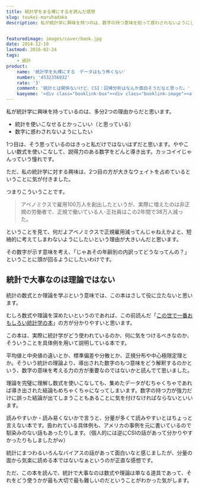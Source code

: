 ```yaml
---
title: 統計学をまる裸にするを読んだ感想
slug: toukei-maruhadaka
description: 私が統計学に興味を持つのは、数字の持つ意味を知って惑わされないようにしたいというのが大きな理由です。そういう意味では、統計にまつわるバイアスについて、具体例を用いて記述してある本書は役に立ったんじゃないかなと思います。


featuredimage: images/cover/book.jpg
date: 2014-12-10
lastmod: 2016-02-24
tags: 
    - 統計
product:
    name: '統計学を丸裸にする　データはもう怖くない'
    number: '4532356032'
    rate: '3'
    comment: '統計とは関係ないけど、CSI：回帰分析はなんか面白そうだなと思った。'
    kaeyome: '<div class="booklink-box"><div class="booklink-image"><a href="http://www.amazon.co.jp/exec/obidos/asin/4532356032/illusionspace-22/" rel="nofollow" target="_blank"><img src="http://ecx.images-amazon.com/images/I/51LrWpchSEL._SL160_.jpg" style="border: none;" /></a></div><div class="booklink-info"><div class="booklink-name"><a href="http://www.amazon.co.jp/exec/obidos/asin/4532356032/illusionspace-22/" rel="nofollow" target="_blank">統計学をまる裸にする データはもう怖くない</a><div class="booklink-powered-date">posted with <a href="http://yomereba.com" rel="nofollow" target="_blank">ヨメレバ</a></div></div><div class="booklink-detail">チャールズ・ウィーラン 日本経済新聞出版社 2014-07-23    </div><div class="booklink-link2"><div class="shoplinkamazon"><a href="http://www.amazon.co.jp/exec/obidos/asin/4532356032/illusionspace-22/" rel="nofollow" target="_blank" title="アマゾン" >Amazon</a></div><div class="shoplinkkindle"><a href="http://www.amazon.co.jp/gp/search?keywords=%93%9D%8Cv%8Aw%82%F0%82%DC%82%E9%97%87%82%C9%82%B7%82%E9%20%83f%81%5B%83%5E%82%CD%82%E0%82%A4%95%7C%82%AD%82%C8%82%A2&__mk_ja_JP=%83J%83%5E%83J%83i&url=node%3D2275256051&tag=illusionspace-22" rel="nofollow" target="_blank" >Kindle</a></div><div class="shoplinkrakuten"><a href="http://hb.afl.rakuten.co.jp/hgc/11acbc01.369b1bf6.11acbc02.cabf9fe9/?pc=http%3A%2F%2Fbooks.rakuten.co.jp%2Frb%2F12856102%2F%3Fscid%3Daf_ich_link_urltxt%26m%3Dhttp%3A%2F%2Fm.rakuten.co.jp%2Fev%2Fbook%2F" rel="nofollow" target="_blank" title="楽天ブックス" >楽天ブックス</a></div>                  	  	  	  	</div></div><div class="booklink-footer"></div></div>'
---
```


私が統計学に興味を持っているのは、多分2つの理由からだと思います。

<ul>
<li>統計を使いこなせるとかっこいい（と思っている）</li>
<li>数字に惑わされないようにしたい</li>
</ul>

1つ目は、そう思っているのはきっと私だけではないはずだと思います。ややこしい数式を使いこなして、説得力のある数字をどんと導き出す。カッコイイじゃんっていう憧れです。

ただ、私の統計学に対する興味は、2つ目の方が大きなウェイトを占めているということに気が付きました。

つまりこういうことです。

<blockquote>
  アベノミクスで雇用100万人を創出したというが、実際に増えたのは非正規の労働者で、正規で働いている人･正社員はこの2年間で38万人減った。

</blockquote>
ということを見て、何だよアベノミクスで正規雇用減ってんじゃねえかよと、短絡的に考えてしまわないようにしたいという理由が大きいんだと思います。

その数字が示す意味を考え、「じゃあその年齢別の内訳ってどうなってんの？」ということに頭が回るようにしたいわけです。


## 統計で大事なのは理論ではない


統計の数式とか理論を学ぶという意味では、この本はさして役に立たないと思います。

むしろ数式や理論を深めたいというのであれば、この前読んだ「<a href="https://wantit.gcreate.jp/konoyodeitiban-toukei/">この世で一番おもしろい統計学の本</a>」の方が分かりやすいと思います。

この本は、実際に統計学がどう使われているのか、何に気をつけるべきなのか、そういうことを具体例を用いて説明している本です。

平均値と中央値の違いとか、標準偏差や分散とか、正規分布や中心極限定理とか。そういう統計の理論より、導出された数字のもつ意味をどう解釈するのかという、数字の意味を考える力の方が重要なのではないかと読んでて思いました。

理論を完璧に理解し数式を使いこなしても、集めたデータがむちゃくちゃであれば導き出された結論もめちゃくちゃになってしまいます。数字の持つ力が強力だけに誤った結論が出てしまうこともあることに気を付けなければならないといいます。

読みやすいか・読み易くないかで言うと、分量が多くて読みやすいとはちょっと言えない本です。扱われている具体例も、アメリカの事例を元に書いているので馴染みのない話もあったりします。（個人的には逆にCSIの話があって分かりやすかったりもしましたがｗ）

統計にまつわるいろんなバイアスの話があって面白いなと感じましたが、分量の面から気楽に読める本ではないなぁというのが正直な感想です。

ただ、この本を読んで、統計で大事なのは数式や理論は単なる道具であって、それをどう使うかが最も大切で最も難しいのだということがわかった気がします。


  